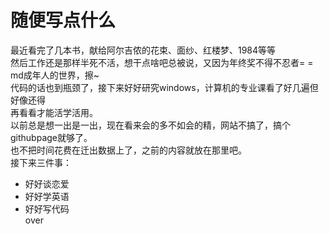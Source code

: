 # 随便写点什么


最近看完了几本书，献给阿尔吉侬的花束、面纱、红楼梦、1984等等  
然后工作还是那样半死不活，想干点啥吧总被说，又因为年终奖不得不忍者= =  
md成年人的世界，擦~  
代码的话也到瓶颈了，接下来好好研究windows，计算机的专业课看了好几遍但好像还得  
再看看才能活学活用。  
以前总是想一出是一出，现在看来会的多不如会的精，网站不搞了，搞个githubpage就够了。  
也不把时间花费在迁出数据上了，之前的内容就放在那里吧。  
接下来三件事：  
- 好好谈恋爱
- 好好学英语
- 好好写代码  
over
